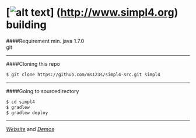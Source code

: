 

[![alt text](https://raw.githubusercontent.com/ms123s/simpl4-deployed/master/etc/images/simpl4_logo.png  "simpl4 logo")] (http://www.simpl4.org) building
=================

####Requirement
min. java 1.7.0  
git

----

####Cloning this repo
```bash
$ git clone https://github.com/ms123s/simpl4-src.git simpl4
```
----

####Going to sourcedirectory
```bash
$ cd simpl4
$ gradlew
$ gradlew deploy 
```
----

 [*Website*](http://www.simpl4.org/de) and [*Demos*](http://web.simpl4.org?lang=de)

